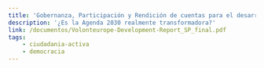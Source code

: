 ```yaml
---
title: 'Gobernanza, Participación y Rendición de cuentas para el desarrollo sostenible.'
description: '¿Es la Agenda 2030 realmente transformadora?'
link: /documentos/Volonteurope-Development-Report_SP_final.pdf
tags:
    - ciudadania-activa
    - democracia
---
```

